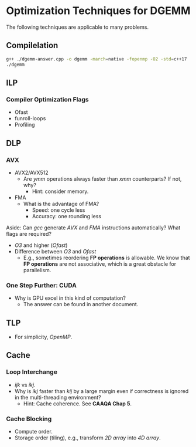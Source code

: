 # Optimization Techniques for DGEMM
The following techniques are applicable to many problems.


## Compilelation 
```bash 
g++ ./dgemm-answer.cpp -o dgemm -march=native -fopenmp -O2 -std=c++17
./dgemm
```

## ILP
### Compiler Optimization Flags
- Ofast
- funroll-loops
- Profiling

## DLP
### AVX
- AVX2/AVX512
  - Are *ymm* operations always faster than *xmm* counterparts? If not, why?
    - Hint: consider memory.
- FMA
  - What is the advantage of FMA?
    - Speed: one cycle less
    - Accuracy: one rounding less

Aside: Can *gcc* generate *AVX* and *FMA* instructions automatically? What flags are required?
- *O3* and higher (*Ofast*)
- Difference between *O3* and *Ofast*
  - E.g., sometimes reordering **FP operations** is allowable. We know that **FP operations** are not associative, which is a great obstacle for parallelism.

### One Step Further: CUDA
- Why is GPU excel in this kind of computation?
  - The answer can be found in another document.

## TLP
- For simplicity, *OpenMP*.

## Cache
### Loop Interchange
- *ijk* vs *ikj*.
- Why is *ikj* faster than *kij* by a large margin even if correctness is ignored in the multi-threading environment?
  - Hint: Cache coherence. See **CAAQA Chap 5**.
### Cache Blocking
- Compute order.
- Storage order (tiling), e.g., transform *2D array* into *4D array*.
